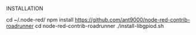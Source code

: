 INSTALLATION

cd ~/.node-red/
npm install https://github.com/ant9000/node-red-contrib-roadrunner
cd node-red-contrib-roadrunner
./install-libgpiod.sh
